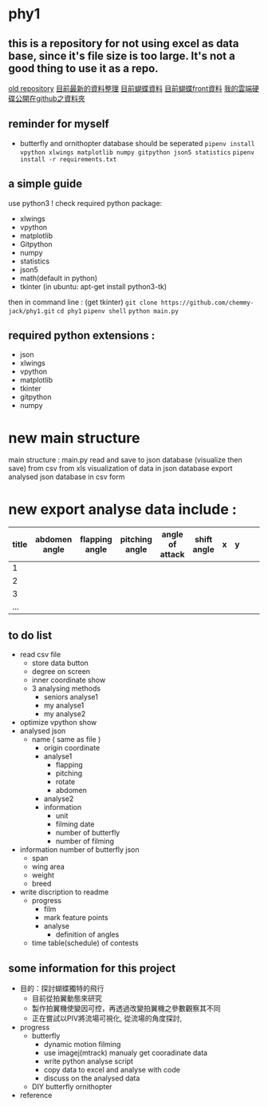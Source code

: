 # phy1
## this is a repository for not using excel as data base, since it's file size is too large. It's not a good thing to use it as a repo. 
[old repository](https://github.com/chemmy-jack/phy)
[目前最新的資料整理](https://docs.google.com/spreadsheets/d/1CANEBRG2YRJyrXlpOOC52pnUBJTdqH6G90x_D38qdVU/edit?usp=sharing)
[目前蝴蝶資料](https://docs.google.com/spreadsheets/d/1zfbFTa0ONDA5KLNcvF6RCnSnSxjnCh9jZJ9CPZcXeJA/edit?usp=sharing)
[目前蝴蝶front資料](https://docs.google.com/spreadsheets/d/1cpXIM-xyUM_NZUEXTr3m5iaQ-iiMJKjRhuRAytge0l8/edit?usp=sharing)
[我的雲端硬碟公開在github之資料夾](https://drive.google.com/drive/folders/17HDjfx5OjlZcMptYHOPJgpGvJKZ_gNSd?usp=sharing)

## reminder for myself
- butterfly and ornithopter database should be seperated
`pipenv install vpython xlwings matplotlib numpy gitpython json5 statistics`
`pipenv install -r requirements.txt`

## a simple guide
use python3 !
check required python package:
- xlwings
- vpython
- matplotlib
- Gitpython
- numpy
- statistics
- json5
- math(default in python)
- tkinter (in ubuntu: apt-get install python3-tk)

then in command line : 
(get tkinter)
` git clone https://github.com/chemmy-jack/phy1.git `
` cd phy1 ` 
` pipenv shell `
` python main.py `


## required python extensions :
- json
- xlwings
- vpython
- matplotlib
- tkinter
- gitpython
- numpy

# new main structure
main structure :
main.py
	read and save to json database (visualize then save)
		from csv
		from xls
	visualization of data in json database
	export analysed json database in csv form

# new export analyse data include :
| title | abdomen angle | flapping angle | pitching angle | angle of attack | shift angle | x | y | | |
|-|-|-|-|-|-|-|-|-|-|
|1|
|2|
|3|
|...|

## to do list 
- read csv file 
	- store data button
	- degree on screen
	- inner coordinate show 
	- 3 analysing methods
		- seniors analyse1
		- my analyse1
		- my analyse2
- optimize vpython show
- analysed json
	- name ( same as file )
		- origin coordinate
		- analyse1
			- flapping
			- pitching
			- rotate
			- abdomen
		- analyse2
		- information
			- unit
			- filming date 
			- number of butterfly
			- number of filming
- information number of butterfly json
	- span
	- wing area
	- weight
	- breed
- write discription to readme
	- progress
		- film
		- mark feature points
		- analyse
			- definition of angles
	- time table(schedule) of contests

## some information for this project
- 目的：探討蝴蝶獨特的飛行
	- 目前從拍翼動態來研究
	- 製作拍翼機使變因可控，再透過改變拍翼機之參數觀察其不同
	- 正在嘗試以PIV將流場可視化, 從流場的角度探討,
- progress
	- butterfly
		- dynamic motion filming
		- use imagej(mtrack) manualy get cooradinate data
		- write python analyse script
		- copy data to excel and analyse with code
		- discuss on the analysed data
	- DIY butterfly ornithopter
- reference

